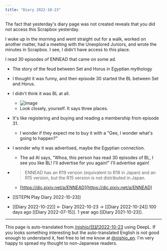 ```yaml
---
title: "Diary 2022-10-23"
---
```



The fact that yesterday's diary page was not created reveals that you did not access this Scrapbox yesterday.

I woke up in the morning and went straight out for a walk, worked on another matter, had a meeting with the Unexplored Juniors, and wrote the minutes in Scrapbox.
I see, I didn't have access to this place.


I read 30 episodes of ENNEAD that came on some ad.
- The story of the feud between Set and Horus in Egyptian mythology
- I thought it was funny, and then episode 30 started the BL between Set and Horus.
- I didn't think it was BL at all.
    - ![image](https://gyazo.com/c95563800661f04be20742eecf77cf81/thumb/1000)
    - Look closely, yourself. It says three places.
- It's like registering and buying and reading a membership from episode 31.
    - I wonder if they expect me to buy it with a "Gee, I wonder what's going to happen?"
- I wonder why it was advertised, maybe the Egyptian connection.
    - The ad AI says, "Whoa, this person has read 30 episodes of BL, I see you like BL! I'll advertise for you again!" I'll advertise again!
- > ENNEAD has an R19 version (equivalent to R18 in Japan) and an R15 version, but the R15 version is not distributed in Japan.
    - [https://dic.pixiv.net/a/ENNEAD](https://dic.pixiv.net/a/ENNEAD)

- [[STEPN Play Diary 2022-10-23]]

- [[Diary 2022-10-22]] ← Diary 2022-10-23 → [[Diary 2022-10-24]]
100 days ago [[Diary 2022-07-15]].
1 year ago [[Diary 2021-10-23]].
---
This page is auto-translated from [/nishio/日記2022-10-23](https://scrapbox.io/nishio/日記2022-10-23) using DeepL. If you looks something interesting but the auto-translated English is not good enough to understand it, feel free to let me know at [@nishio_en](https://twitter.com/nishio_en). I'm very happy to spread my thought to non-Japanese readers.